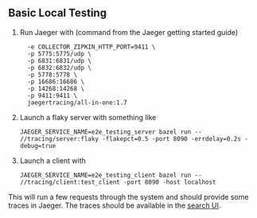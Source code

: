 Basic Local Testing
---

1. Run Jaeger with (command from the Jaeger getting started guide) 
    ````docker run --rm --name jaeger \
      -e COLLECTOR_ZIPKIN_HTTP_PORT=9411 \
      -p 5775:5775/udp \
      -p 6831:6831/udp \
      -p 6832:6832/udp \
      -p 5778:5778 \
      -p 16686:16686 \
      -p 14268:14268 \
      -p 9411:9411 \
      jaegertracing/all-in-one:1.7
      ````
1. Launch a flaky server with something like
    ````
    JAEGER_SERVICE_NAME=e2e_testing_server bazel run -- //tracing/server:flaky -flakepct=0.5 -port 8090 -errdelay=0.2s -debug=true
    ````
1. Launch a client with
    ````
    JAEGER_SERVICE_NAME=e2e_testing_client bazel run -- //tracing/client:test_client -port 8090 -host localhost
    ````

This will run a few requests through the system and should provide some traces in Jaeger. The traces should be available in the [search UI](http://localhost:16686/search).